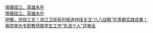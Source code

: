   
[情暖瓯江，英雄永在](http://www.dianyue.me/archives/509/xor4eym86p3zt9zq/)  
[情暖瓯江，英雄永在](http://www.dianyue.me/archives/697/efu690qseiudoqtg/)  
[骄傲，连续三天！浙江卫视系列报道持续关注“八八战略”在莲都实践成果！](http://www.dianyue.me/archives/664/1oprmwbsgp04nx4v/)  
[我院举办专职教师做学生工作“先进个人”评审会](http://www.dianyue.me/archives/667/df8zwvkc5m7e21g5/)